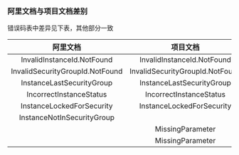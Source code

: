 ### 阿里文档与项目文档差别

错误码表中差异见下表，其他部分一致

|阿里文档|项目文档|
|:-:|:-:|
|InvalidInstanceId.NotFound|InvalidInstanceId.NotFound|
|InvalidSecurityGroupId.NotFound|InvalidSecurityGroupId.NotFound|
|InstanceLastSecurityGroup|InstanceLastSecurityGroup|
|IncorrectInstanceStatus|IncorrectInstanceStatus|
|InstanceLockedForSecurity|InstanceLockedForSecurity|
|InstanceNotInSecurityGroup||
||MissingParameter|
||MissingParameter|
